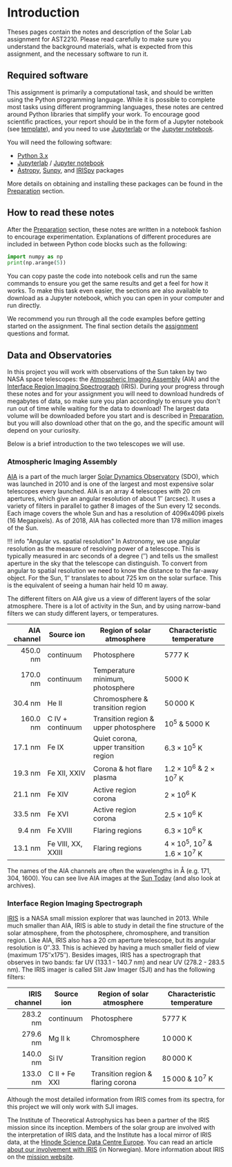 # Introduction

Theses pages contain the notes and description of the Solar Lab assignment for AST2210. Please read carefully to make sure you understand the background materials, what is expected from this assignment, and the necessary software to run it.

## Required software

This assignment is primarily a computational task, and should be written using the Python programming language. While it is possible to complete most tasks using different programming languages, these notes are centred around Python libraries that simplify your work. To encourage good scientific practices, your report should be in the form of a Jupyter notebook (see [template](template.ipynb)), and you need to use [Jupyterlab](https://jupyterlab.readthedocs.io/en/latest/) or the [Jupyter notebook](https://jupyter.org/).

You will need the following software:

* [Python 3.x](https://docs.python.org/3/)
* [Jupyterlab](https://jupyterlab.readthedocs.io/en/latest/) / [Jupyter notebook](https://jupyter.org/)
* [Astropy](https://www.astropy.org/), [Sunpy](https://www.sunpy.org/), and [IRISpy](http://docs.sunpy.org/projects/irispy/en/latest/) packages

More details on obtaining and installing these packages can be found in the [Preparation](prep.md) section.

## How to read these notes

After the [Preparation](prep.md) section, these notes are written in a notebook fashion to encourage experimentation. Explanations of different procedures are included in between Python code blocks such as the following:

``` python
import numpy as np
print(np.arange(5))
```

You can copy paste the code into notebook cells and run the same commands to ensure you get the same results and get a feel for how it works. To make this task even easier, the sections are also available to download as a Jupyter notebook, which you can open in your computer and run directly.

We recommend you run through all the code examples before getting started on the assignment. The final section details the [assignment](assignment.md) questions and format.


## Data and Observatories

In this project you will work with observations of the Sun taken by two NASA space telescopes: the [Atmospheric Imaging Assembly](http://aia.lmsal.com) (AIA) and the [Interface Region Imaging Spectrograph](https://www.nasa.gov/mission_pages/iris/index.html) (IRIS). During your progress through these notes and for your assignment you will need to download hundreds of megabytes of data, so make sure you plan accordingly to ensure you don't run out of time while waiting for the data to download! The largest data volume will be downloaded before you start and is described in [Preparation](prep.md), but you will also download other that on the go, and the specific amount will depend on your curiosity.

Below is a brief introduction to the two telescopes we will use.

### Atmospheric Imaging Assembly

[AIA](http://aia.lmsal.com) is a part of the much larger [Solar Dynamics Observatory](https://sdo.gsfc.nasa.gov/) (SDO), which was launched in 2010 and is one of the largest and most expensive solar telescopes every launched. AIA is an array 4 telescopes with 20 cm apertures, which give an angular resolution of about 1″ (arcsec). It uses a variety of filters in parallel to gather 8 images of the Sun every 12 seconds. Each image covers the whole Sun and has a resolution of 4096x4096 pixels (16 Megapixels). As of 2018, AIA has collected more than 178 million images of the Sun.

!!! info "Angular vs. spatial resolution"
    In Astronomy, we use angular resolution as the measure of resolving power of a telescope. This is typically measured in arc seconds of a degree (″) and tells us the smallest aperture in the sky that the telescope can distinguish. To convert from angular to spatial resolution we need to know the distance to the far-away object. For the Sun, 1″ translates to about 725 km on the solar surface. This is the equivalent of seeing a human hair held 10 m away.

The different filters on AIA give us a view of different layers of the solar atmosphere. There is a lot of activity in the Sun, and by using narrow-band filters we can study different layers, or temperatures.


AIA channel  |	Source ion        |	Region of solar atmosphere              | Characteristic temperature
-----------: | ------------------ | --------------------------------------- | ----------------------------
    450.0 nm | continuum          | Photosphere 	                        | $5777$ K
    170.0 nm | continuum          | Temperature minimum, photosphere        | $5000$ K
     30.4 nm | He II 	          | Chromosphere & transition region        | $50\,000$ K
    160.0 nm | C IV + continuum   | Transition region & upper photosphere   | $10^5$ & $5000$ K
     17.1 nm | Fe IX 	          | Quiet corona, upper transition region   | $6.3×10^5$ K
     19.3 nm | Fe XII, XXIV       | Corona & hot flare plasma 	            | $1.2×10^6$ & $2×10^7$ K
     21.1 nm | Fe XIV             | Active region corona                    | $2×10^6$ K
     33.5 nm | Fe XVI 	          | Active region corona 	                | $2.5×10^6$ K
      9.4 nm | Fe XVIII 	      | Flaring regions 	                    | $6.3×10^6$ K
     13.1 nm | Fe VIII, XX, XXIII | Flaring regions 	                    | $4×10^5$, $10^7$ & $1.6×10^7$ K

The names of the AIA channels are often the wavelengths in Å (e.g. 171, 304, 1600). You can see live AIA images at the [Sun Today](http://suntoday.lmsal.com/) (and also look at archives).

### Interface Region Imaging Spectrograph

[IRIS](https://www.nasa.gov/mission_pages/iris/index.html) is a NASA small mission explorer that was launched in 2013. While much smaller than AIA, IRIS is able to study in detail the fine structure of the solar atmosphere, from the photosphere, chromosphere, and transition region. Like AIA, IRIS also has a 20 cm aperture telescope, but its angular resolution is 0″.33. This is achieved by having a much smaller field of view (maximum 175″x175″). Besides images, IRIS has a spectrograph that observes in two bands: far UV (133.1 - 140.7 nm) and near UV (278.2 - 283.5 nm). The IRIS imager is called Slit Jaw Imager (SJI) and has the following filters:

IRIS channel |	Source ion      | 	Region of solar atmosphere              | Characteristic temperature
-----------: | ------------------ | --------------------------------------- | ----------------------------
    283.2 nm | continuum          | Photosphere 	                        | $5777$ K
    279.6 nm | Mg II k            | Chromosphere                            | $10\,000$ K
    140.0 nm | Si IV 	          | Transition region                       | $80\,000$ K
    133.0 nm | C II + Fe XXI      | Transition region & flaring corona      | $15\,000$ & $10^7$ K

Although the most detailed information from IRIS comes from its spectra, for this project we will only work with SJI images.

The Institute of Theoretical Astrophysics has been a partner of the IRIS mission since its inception. Members of the solar group are involved with the interpretation of IRIS data, and the Institute has a local mirror of IRIS data, at the [Hinode Science Data Centre Europe](http://sdc.uio.no/sdc/). You can read an article [about our involvement with IRIS](https://www.mn.uio.no/astro/forskning/aktuelt/aktuelle-saker/astronytt/arkiv/2013/iris-science.html)  (in Norwegian). More information about IRIS on the [mission website](http://iris.lmsal.com/).
